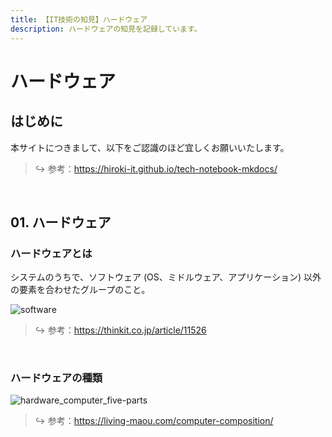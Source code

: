 ```yaml
---
title: 【IT技術の知見】ハードウェア
description: ハードウェアの知見を記録しています。
---
```


# ハードウェア

## はじめに

本サイトにつきまして、以下をご認識のほど宜しくお願いいたします。



> ↪️ 参考：https://hiroki-it.github.io/tech-notebook-mkdocs/

<br>

## 01. ハードウェア

### ハードウェアとは

システムのうちで、ソフトウェア (OS、ミドルウェア、アプリケーション) 以外の要素を合わせたグループのこと。

![software](https://raw.githubusercontent.com/hiroki-it/tech-notebook/master/images/software.png)


> ↪️ 参考：https://thinkit.co.jp/article/11526


<br>

### ハードウェアの種類

![hardware_computer_five-parts](https://raw.githubusercontent.com/hiroki-it/tech-notebook/master/images/hardware_computer_five-parts.png)


> ↪️ 参考：https://living-maou.com/computer-composition/


<br>



